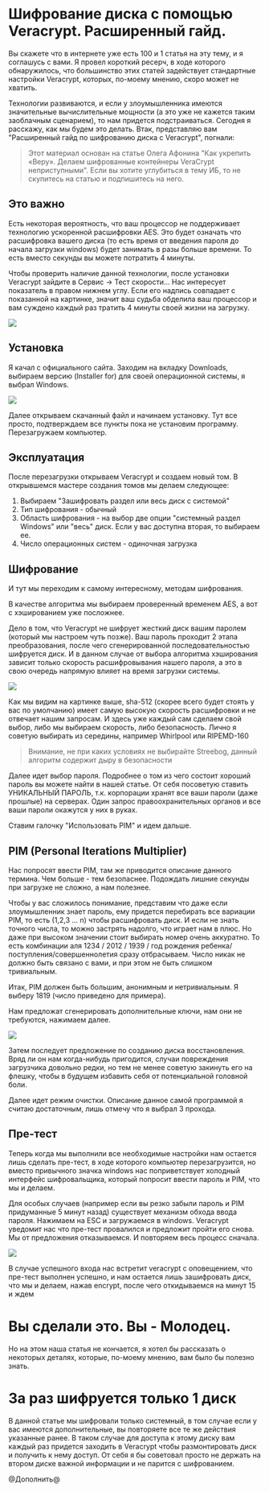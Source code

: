 # Шифрование диска с помощью Veracrypt. Расширенный гайд.

Вы скажете что в интернете уже есть 100 и 1 статья на эту тему, и я соглашусь с вами. Я провел короткий ресерч, в ходе которого обнаружилось, что большинство этих статей задействует стандартные настройки Veracrypt, которых, по-моему мнению, скоро может не хватить.

Технологии развиваются, и если у злоумышленника имеются значительные вычислительные мощности (а это уже не кажется таким заоблачным сценарием), то нам придется подстраиваться.
Сегодня я расскажу, как мы будем это делать. Bтак, представляю вам "Расширенный гайд по шифрованию диска с Veracrypt", погнали:

> Этот материал основан на статье Олега Афонина "Как укрепить «Веру». Делаем шифрованные контейнеры VeraCrypt неприступными". Если вы хотите углубиться в тему ИБ, то не скупитесь на статью и подпишитесь на него.

## Это важно
Есть некоторая вероятность, что ваш процессор не поддерживает технологию ускоренной расшифровки AES. Это будет означать что расшифровка вашего диска (то есть время от введения пароля до начала загрузки windows) будет занимать в разы больше времени. То есть вместо секунды вы можете потратить 4 минуты.

Чтобы проверить наличие данной технологии, после установки Veracrypt зайдите в Сервис -> Тест скорости... Нас интересует показатель в правом нижнем углу. Если его надпись совпадает с показанной на картинке, значит ваш судьба обделила ваш процессор и вам суждено каждый раз тратить 4 минуты своей жизни на загрузку.

![](resources/AES.png)


## Установка
Я качал с официального сайта. Заходим на вкладку Downloads, выбираем версию (Installer for) для своей операционной системы, я выбрал Windows.

![](resources/download.png)

Далее открываем скачанный файл и начинаем установку. Тут все просто, подтверждаем все пункты пока не установим программу.
Перезагружаем компьютер.

## Эксплуатация
После перезагрузки открываем Veracrypt и создаем новый том. В открывшемся мастере создания томов мы делаем следующее:
1. Выбираем "Зашифровать раздел или весь диск с системой"
1. Тип шифрования - обычный
1. Область шифрования - на выбор две опции "системный раздел Windows" или "весь" диск. Если у вас доступна вторая, то выбираем ее.
1. Число операционных систем - одиночная загрузка

## Шифрование
И тут мы переходим к самому интересному, методам шифрования.

В качестве алгоритма мы выбираем проверенный временем AES, а вот с хэшированием уже посложнее.

Дело в том, что Veracrypt не шифрует жесткий диск вашим паролем (который мы настроем чуть позже). Ваш пароль проходит 2 этапа преобразования, после чего сгенерированной последовательностью шифруется диск. И в данном случае от выбора алгоритма хэширования зависит только скорость расшифровывания нашего пароля, а это в свою очередь напрямую влияет на время загрузки системы.

![](resources/tests.png)

Как мы видим на картинке выше, sha-512 (скорее всего будет стоять у вас по умолчанию) имеет самую высокую скорость расшифровки и не отвечает нашим запросам. И здесь уже каждый сам сделаем свой выбор, либо мы выбираем скорость, либо безопасность. Лично я советую выбирать из середины, например Whirlpool или RIPEMD-160 

> Внимание, не при каких условиях не выбирайте Streebog, данный алгоритм содержит дыру в безопасности

Далее идет выбор пароля. Подробнее о том из чего состоит хороший пароль вы можете найти в нашей статье. От себя посоветую ставить УНИКАЛЬНЫЙ ПАРОЛЬ, т.к. корпорации хранят все ваши пароли (даже прошлые) на серверах. Один запрос правоохранительных органов и все ваши пароли окажутся у них в руках.

Ставим галочку "Использовать PIM" и идем дальше.

## PIM (Personal Iterations Multiplier)
Нас попросят ввести PIM, там же приводится описание данного термина. Чем больше - тем безопаснее. Подождать лишние секунды при загрузке не сложно, а нам полезнее.

Чтобы у вас сложилось понимание, представим что даже если злоумышленник знает пароль, ему придется перебирать все вариации PIM, то есть (1,2,3 ... n) чтобы расшифровать диск. И если не знать точного числа, то можно застрять надолго, что играет нам в плюс.
Но даже при высоком значении стоит выбирать номер очень аккуратно. То есть комбинации аля 1234 / 2012 / 1939 / год рождения ребенка/поступления/совершеннолетия сразу отбрасываем. Число никак не должно быть связано с вами, и при этом не быть слишком тривиальным. 

Итак, PIM должен быть большим, анонимным и нетривиальным. Я выберу 1819 (число приведено для примера).

Нам предложат сгенерировать дополнительные ключи, нам они не требуются, нажимаем далее.

![](resources/good-boy.png)

Затем последует предложение по созданию диска восстановления. Вряд ли он нам когда-нибудь пригодится, случаи повреждения загрузчика довольно редки, но тем не менее советую закинуть его на флешку, чтобы в будущем избавить себя от потенциальной головной боли.

Далее идет режим очистки. Описание данное самой программой я считаю достаточным, лишь отмечу что я выбрал 3 прохода.

## Пре-тест
Теперь когда мы выполнили все необходимые настройки нам остается лишь сделать пре-тест, в ходе которого компьютер перезагрузится, но вместо привычного значка windows нас поприветствует холодный интерфейс шифровальщика, который попросит ввести пароль и PIM, что мы и делаем.

Для особых случаев (например если вы резко забыли пароль и PIM придуманные 5 минут назад) существует механизм обхода ввода пароля. Нажимаем на ESC и загружаемся в windows. Veracrypt уведомит нас что пре-тест провалился и предложит пройти его снова. Мы от предложения отказываемся. И повторяем весь процесс сначала.

![](resources/fucked_up.png)

В случае успешного входа нас встретит veracrypt с оповещением, что пре-тест выполнен успешно, и нам остается лишь зашифровать диск, что мы и делаем, нажав encrypt, после чего откидываемся на минут 15 и ждем 

# Вы сделали это. Вы - Молодец.
Но на этом наша статья не кончается, я хотел бы рассказать о некоторых деталях, которые, по-моему мнению, вам было бы полезно знать.

# За раз шифруется только 1 диск
В данной статье мы шифровали только системный, в том случае если у вас имеются дополнительные, вы повторяете все те же действия указанные ранее. В таком случае для доступа к этому диску вам каждый раз придется заходить в Veracrypt чтобы размонтировать диск и получить к нему доступ. От себя я бы советовал просто не держать на втором диске важной информации и не парится с шифрованием.



@Дополнить@
